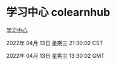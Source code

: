 # 学习中心 colearnhub
[学习中心](http://59.174.26.18:56308/colearnhub/)

2022年 04月 13日 星期三 21:30:02 CST

2022年 04月 13日 星期三 13:30:02 GMT
